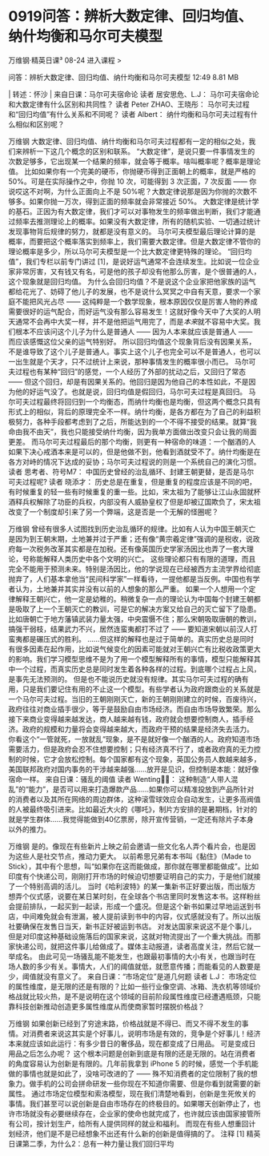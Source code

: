# 0919问答：辨析大数定律、回归均值、纳什均衡和马尔可夫模型


万维钢·精英日课³
08-24
进入课程 >

问答：辨析大数定律、回归均值、纳什均衡和马尔可夫模型
12:49 8.81 MB

| 转述：怀沙 |
来自日课：马尔可夫宿命论
读者 居安思危、L.J：
马尔可夫宿命论和大数定律有什么区别和共同性？
读者 Peter ZHAO、王晓彤：
马尔可夫过程和“回归均值”有什么关系和不同呢？
读者 Albert：
纳什均衡和马尔可夫过程有什么相似和区别呢？

万维钢
大数定律、回归均值、纳什均衡和马尔可夫过程都有一定的相似之处，我们来辨析一下这几个概念的区别和联系。
“大数定律”，是说只要一件事情发生的次数足够多，它出现某一个结果的频率，就会等于概率。啥叫概率呢？概率是理论值。
比如如果你有一个完美的硬币，你抛硬币得到正面朝上的概率，就是严格的 50%。可是在实际操作之中，你抛 10 次，可能得到 3 次正面，7 次反面 —— 你说哎这不对啊，为什么正面向上不是 50%呢？大数定律说那是因为你抛的次数不够多。如果你抛一万次，得到正面的频率就会非常接近 50%。
大数定律是统计学的基石。正因为有大数定律，我们才可以对事物发生的频率做出判断，我们才能通过频率去推测理论上的概率。如果没有大数定律，所有的随机实验、一切通过统计发现事物背后规律的努力，就都是没有意义的。
马尔可夫模型最后理论计算的是概率，而要把这个概率落实到频率上，我们需要大数定律。但是大数定律不管你的理论概率是多少，所以马尔可夫模型是一个比大数定律更特殊的理论。
“回归均值”，我们专栏以前专门讲过 [1]，是说好运气通常不会连续发生。比如说一位企业家非常厉害，又有钱又有名，可是他的孩子却没有他那么厉害，是个很普通的人，这个现象就是回归均值。
为什么会回归均值？不是说这个企业家把他家族的运气都给花光了、妨碍了他儿子的发展，也不是说什么冥冥之中自有天意，要求一个家庭不能把风光占尽 —— 这纯粹是一个数学现象，根本原因仅仅是厉害人物的养成需要很好的运气配合，而好运气没有那么容易发生！这就好像今天中了大奖的人明天通常不会再中大奖一样，并不是他把运气用完了，而是*本来*就不容易中大奖。我们根本不应该问这个儿子为什么是普通人 —— 因为人本来就应该是普通人 —— 而应该感慨这位父亲的运气特别好。
所以回归均值这个现象背后没有因果关系，不是谁导致了这个儿子是普通人。事实上这个儿子也完全可以不是普通人，也可以一出生就是个天才，只不过统计上来说，那种事情发生的概率很小而已。
马尔可夫过程也有某种“回归”的感觉，一个人经历了外部的扰动之后，又回归了常态 —— 但这个回归，却是有因果关系的。他回归是因为他自己的本性如此，不是因为他的好运气没了。也就是说，回归均值是假回归，马尔可夫过程是真回归。
马尔可夫过程最终将回归到一个均衡态，而纳什均衡也是均衡，但这两个概念只具有形式上的相似，背后的原理完全不一样。纳什均衡，是各方都在为了自己的利益积极努力，各种手段都考虑到了之后，所能达到的一个不得不接受的结果。就算“我命由我不由天”，我也只能接受纳什均衡，因为我单方面做出改变只会让我的局面更差。
而马尔可夫过程最后的那个均衡，则更有一种宿命的味道：一个酗酒的人如果下决心戒酒本来是可以的，但是他做不到，他看到酒就受不了。纳什均衡是在各方对峙的情况下达成的妥协；马尔可夫过程说的则是一个系统自己的演化习惯。
读者 思考者、符号M7：
中国历史曾经的治乱循环、封建王朝更替，是否是马尔可夫过程呢?
读者 晓添才：
历史总是在重复，但是重复的程度应该是不同的吧，有时候重复的轻一些有时候重复的重一些。比如，宋太祖为了能够让江山永固就杯酒释兵权解除了功臣的兵权，内部没有人威胁皇权了但是却被辽国欺负了，宋太祖改变了一个制度却引来了另一个弊端，这是否是一个无解的怪圈呢？

万维钢
曾经有很多人试图找到历史治乱循环的规律。比如有人认为中国王朝灭亡是因为到王朝末期，土地兼并过于严重；还有像“黄宗羲定律”强调的是税收，说政府每一次税务改革其实都是在加税。还有像英国历史学家汤因比也弄了一套大理论，号称能解释人类历史中各个文明的兴亡。
这些理论都只有有限的道理，而且完全不能用于预测未来。特别是汤因比，他的学说现在已经被西方主流学界给彻底抛弃了，人们基本拿他当“民间科学家”一样看待，一提他都是当反例。中国也有学者认为，土地兼并其实并没有以前的人想象的那么严重。
如果一个人想用一个定律解释王朝兴亡，他一定是幼稚的。稍微复杂一点的理论认为中国每个封建王朝都是吸取了上一个王朝灭亡的教训，可是它的解决方案又给自己的灭亡留下了隐患。比如唐朝亡于地方藩镇武装力量太强，中央震慑不住；那么宋朝吸取唐朝的教训，搞强干弱枝，结果武力不兴，居然连蛮夷都打不过了 —— 要知道宋朝以前汉人打蛮夷都是碾压式的胜利。
……但这样的解释也是过于简单的。真实历史总是同时有很多因素在起作用，比如说气候变化的因素可能就对王朝兴亡有比税收政策更大的影响。我们学习模型思维不是为了用一个模型解释所有的事情，模型只能解释其中一个过程，而真实历史总是同时发生着各种各样的过程。到底哪个过程占上风，是事先无法预测的。
但是也不能说历史就没有规律。其实马尔可夫过程的确有用，只是我们要记住有用的不止这一个模型。有些学者认为政府跟商业的关系就是一个马尔可夫过程。当旧的王朝刚刚灭亡，新的王朝刚刚建立的时候，百废待兴，政府往往对商业插手很少，等于是鼓励自由市场经济。而自由市场导致繁荣。那么接下来商业变得越来越发达，商人越来越有钱，政府就会想要控制商人，插手经济。政府的规模和力量将会变得越来越大，而政府干预的结果是经济失去活力。
你看这个“一管就死，一放就乱”现象，是不是就好像一个酗酒的人。政府知道市场需要活力，但是政府会忍不住想要控制；只有经济真不行了，或者政府真的无力控制的时候，它才会放松控制。每个国家都有这个现象，英国公务员人数越来越多，美国联邦政府对国内事务的干涉越来越强……放开是见识，但控制是本能：就好像宿命一样。
来自日课：骚乱的阈值
读者 Wenting🏃‍♀：
这种制造“人带人混乱”的“能力”，是否可以用来打造爆款产品……如果你可以精准投放到产品所针对的消费者以及其所在网络的周边群体，这种滚雪球效应会自动发生，让更多高阀值的人被最终吸引进来。比如最近大火的《哪吒》，制片方安排的是暑期档，针对的就是学生群体……我觉得能做到40亿票房，除开宣传营销，一定还有除片子本身以外的推力。

万维钢
是的。像现在有些新片上映之前会邀请一些文化名人弄个看片会，也是因为这些人是社交节点，推动力更大。
以前希思兄弟有本书叫《黏住》（Made to Stick），其中有个思想，叫“如果你在这而能做成，那你就在哪里都能做成”。比如印度有个快递公司，刚刚打开市场的时候迫切想要证明自己的实力，于是他们就接了一个特别高调的活儿。
当时《哈利波特》的某一集新书正好要出版，而出版方想弄个仪式感，说要在某日某时刻，在全球各个书店里同时发售这本书。这样粉丝会提前排队，一起买到一起读，形成一个盛况。但是这个新书如果过早地运送到书店，中间难免就会有泄漏，被人提前读到书中的内容，仪式感就没有了。所以出版社要确保在发售日当天，新书正好被运到书店。
对发达国家来说这不是个事儿，但是对印度这种基础设施落后的国家来说，这就对物流提出了一个重大挑战。而那家快递公司，就把这件事儿给做成了。媒体主动报道，读者高度关注，然后它就一举成名。
由此可见一场骚乱能不能发生，也跟最初事情的大小有关，也跟当时在场人数的多少有关。事情大，人们的阈值就低，就愿意传播；而能看见的人数要是少，阈值就没有意义了。
来自日课：“市场定位”是道几何题
读者 L.J：
市场定位的属性维度，是无限的还是有限的？比如一些行业像空调、冰箱、洗衣机等领域价格战就比较火热，是不是说明在这个领域的目前阶段属性维度已经遭遇瓶颈，只能靠科技创新推动创造更多属性维度从而使商家暂时摆脱价格战？

万维钢
如果创新已经到了穷途末路，价格战就是不得已、而又不得不发生的事情。对消费者来说这其实是个好事儿，说明市场是有效的，竞争是个好事儿！经济本来就应该如此运行：有多少昔日的奢侈品，现在都变成了日用品。
可是变成日用品之后怎么办呢？
这个根本问题是创新到底是有限的还是无限的。站在消费者的角度容易认为创新是有限的。几年前我拿到 iPhone 5 的时候，感觉一个手机能做的事情也就是如此了，没啥可改进的了 —— 殊不知消费者的定位限制了我的想象力。做手机的公司会拼命研发一些你现在不知道你需要、但是你看到就需要的新属性。
通过市场定位模型和索洛模型，现在我们清楚地看到，创新是生死攸关的事情。我们甚至可以说创新是自由市场存在的终极目的。如果哪天创新停止了，也许市场就没有必要继续存在，企业家的使命也就完成了，也许就应该由国家接管所有公司，按计划生产，给所有人提供同样的就业和福利。
而现在有些人想重回计划经济，他们是不是已经想象不出还有什么新的创新是值得搞的了。
注释
[1] 精英日课第二季，为什么2：总有一种力量让我们回归平均